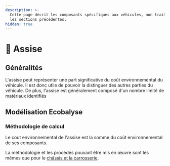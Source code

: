 ```yaml
---
description: >-
  Cette page décrit les composants spécifiques aux véhicules, non traités dans
  les sections précédentes.
hidden: true
---
```


# 💺 Assise

## Généralités

L'assise peut représenter une part significative du coût environnemental du véhicule. Il est donc utile de pouvoir la distinguer des autres parties du véhicule. De plus, l'assise est généralement composé d'un nombre limité de matériaux identifiés

## Modélisation Ecobalyse

### Méthodologie de calcul <a href="#methodologie-de-calcul" id="methodologie-de-calcul"></a>

Le cout environnemental de l'assise est la somme du coût environnemental de ses composants.

La méthodologie et les procédés pouvant être mis en œuvre sont les mêmes que pour le [châssis et la carrosserie](chassis-and-carrosserie/).

